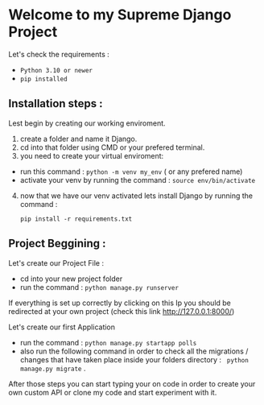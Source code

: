 # Welcome to my Supreme Django Project



Let's check the requirements :

- ```Python 3.10 or newer```
- ```pip installed``` 

Installation steps :
- 
 
 Lest begin by creating our working enviroment.

  1. create a folder and name it Django.
  2. cd into that folder using CMD or your prefered terminal.
  3. you need to create your virtual enviroment:
  
  - run this command : ```python -m venv my_env``` ( or any prefered name)
  - activate your venv by running the command : ```source env/bin/activate```

   4. now that we have our venv activated lets install Django by running the command :
   
        ```pip install -r requirements.txt```

Project Beggining :
 -

Let's create our Project File :
 
  - cd into your new project folder 
  - run the command : ```python manage.py runserver```
  
  If everything is set up correctly by clicking on this Ip you should be redirected at your own project (check this link http://127.0.0.1:8000/)

  Let's create our first Application 

   - run the command : ```python manage.py startapp polls``` 
   - also run the following command in order to check all the migrations / changes that have taken place inside your folders directory : ```
   python manage.py migrate``` .

After those steps you can start typing your on code in order to create your own custom API or clone my code and start experiment with it.


   


